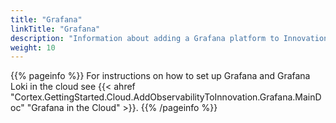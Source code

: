 ```yaml
---
title: "Grafana"
linkTitle: "Grafana"
description: "Information about adding a Grafana platform to Innovation, including details about components, supported architectures, prerequisites, installation and configuration instructions."
weight: 10
---
```


{{% pageinfo %}}
For instructions on how to set up Grafana and Grafana Loki in the cloud see {{< ahref "Cortex.GettingStarted.Cloud.AddObservabilityToInnovation.Grafana.MainDoc" "Grafana in the Cloud" >}}.
{{% /pageinfo %}}